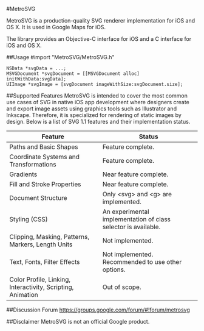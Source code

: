 #MetroSVG

MetroSVG is a production-quality SVG renderer implementation for iOS
and OS X. It is used in Google Maps for iOS.

The library provides an Objective-C interface for iOS and a C
interface for iOS and OS X.

##Usage
    #import "MetroSVG/MetroSVG.h"
    
    NSData *svgData = ...;
    MSVGDocument *svgDocument = [[MSVGDocument alloc] initWithData:svgData];
    UIImage *svgImage = [svgDocument imageWithSize:svgDocument.size];

##Supported Features
MetroSVG is intended to cover the most common use cases of SVG in native iOS app development where designers create and export image assets using graphics tools such as Illustrator and Inkscape. Therefore, it is specialized for rendering of static images by design. Below is a list of SVG 1.1 features and their implementation status.


Feature | Status
--- | ---
Paths and Basic Shapes | Feature complete.
Coordinate Systems and Transformations | Feature complete.
Gradients | Near feature complete.
Fill and Stroke Properties | Near feature complete.
Document Structure | Only &lt;svg&gt; and &lt;g&gt; are implemented.
Styling (CSS) | An experimental implementation of class selector is available.
Clipping, Masking, Patterns, Markers, Length Units | Not implemented.
Text, Fonts, Filter Effects | Not implemented. Recommended to use other options.
Color Profile, Linking, Interactivity, Scripting, Animation | Out of scope.

##Discussion Forum
https://groups.google.com/forum/#!forum/metrosvg

##Disclaimer
MetroSVG is not an official Google product.
